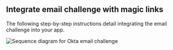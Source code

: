 ## Integrate email challenge with magic links

The following step-by-step instructions detail integrating the email challenge into your app.

<div class="common-image-format">

![Sequence diagram for Okta email challenge](/img/authenticators/authenticators-email-summary-challenge.png)

</div>
